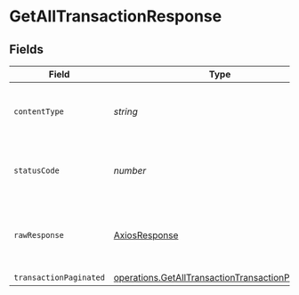 # GetAllTransactionResponse


## Fields

| Field                                                                                                                       | Type                                                                                                                        | Required                                                                                                                    | Description                                                                                                                 |
| --------------------------------------------------------------------------------------------------------------------------- | --------------------------------------------------------------------------------------------------------------------------- | --------------------------------------------------------------------------------------------------------------------------- | --------------------------------------------------------------------------------------------------------------------------- |
| `contentType`                                                                                                               | *string*                                                                                                                    | :heavy_check_mark:                                                                                                          | HTTP response content type for this operation                                                                               |
| `statusCode`                                                                                                                | *number*                                                                                                                    | :heavy_check_mark:                                                                                                          | HTTP response status code for this operation                                                                                |
| `rawResponse`                                                                                                               | [AxiosResponse](https://axios-http.com/docs/res_schema)                                                                     | :heavy_minus_sign:                                                                                                          | Raw HTTP response; suitable for custom response parsing                                                                     |
| `transactionPaginated`                                                                                                      | [operations.GetAllTransactionTransactionPaginated](../../../sdk/models/operations/getalltransactiontransactionpaginated.md) | :heavy_minus_sign:                                                                                                          | N/A                                                                                                                         |